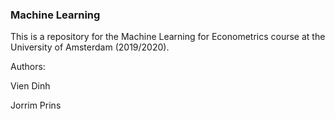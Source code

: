### Machine Learning
This is a repository for the Machine Learning for Econometrics course at the University of Amsterdam (2019/2020).

Authors:

Vien Dinh

Jorrim Prins
